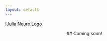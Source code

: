 ```yaml
---
layout: default
---
```


[!Julia Neuro Logo](./assets/julianeurologo.png)
<p style="text-align: center;"> ## Coming soon! </p>
